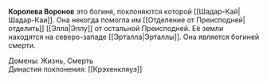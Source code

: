 **Королева Воронов** это богиня, поклоняются которой [[Шадар-Кай|Шадар-Каи]]. Она некогда помогла им [[Отделение от Преисподней|отделить]] [[Элла|Эллу]] от остальной Преисподней. Её земли находятся на северо-западе [[Эрталла|Эрталлы]]. Она является богиней смерти.<br>

Домены: Жизнь, Смерть<br>
Династия поклонения: [[Крэхенкляуэ]]<br>